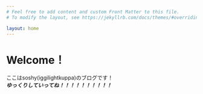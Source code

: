 ```yaml
---
# Feel free to add content and custom Front Matter to this file.
# To modify the layout, see https://jekyllrb.com/docs/themes/#overriding-theme-defaults

layout: home
---
```


<h1>Welcome！</h1>

ここはsoshy(iggilightkuppa)のブログです！<br>
***ゆっくりしていってね！！！！！！！！！！***